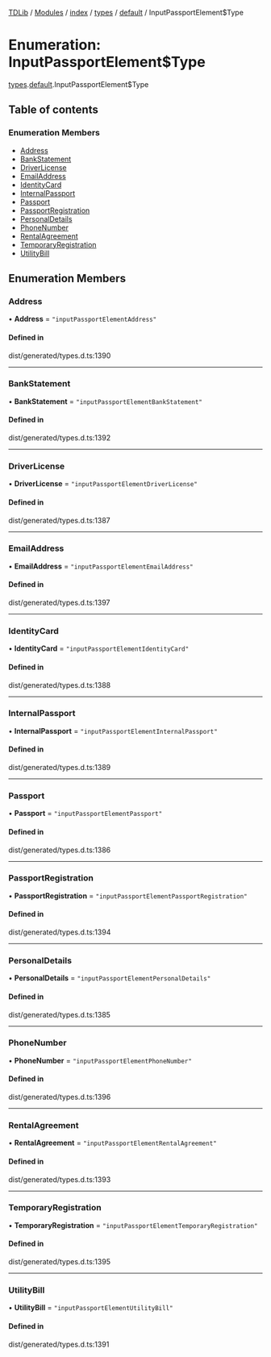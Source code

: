 [TDLib](../README.md) / [Modules](../modules.md) / [index](../modules/index.md) / [types](../modules/index.types.md) / [default](../modules/index.types.default.md) / InputPassportElement$Type

# Enumeration: InputPassportElement$Type

[types](../modules/index.types.md).[default](../modules/index.types.default.md).InputPassportElement$Type

## Table of contents

### Enumeration Members

- [Address](index.types.default.InputPassportElement_Type.md#address)
- [BankStatement](index.types.default.InputPassportElement_Type.md#bankstatement)
- [DriverLicense](index.types.default.InputPassportElement_Type.md#driverlicense)
- [EmailAddress](index.types.default.InputPassportElement_Type.md#emailaddress)
- [IdentityCard](index.types.default.InputPassportElement_Type.md#identitycard)
- [InternalPassport](index.types.default.InputPassportElement_Type.md#internalpassport)
- [Passport](index.types.default.InputPassportElement_Type.md#passport)
- [PassportRegistration](index.types.default.InputPassportElement_Type.md#passportregistration)
- [PersonalDetails](index.types.default.InputPassportElement_Type.md#personaldetails)
- [PhoneNumber](index.types.default.InputPassportElement_Type.md#phonenumber)
- [RentalAgreement](index.types.default.InputPassportElement_Type.md#rentalagreement)
- [TemporaryRegistration](index.types.default.InputPassportElement_Type.md#temporaryregistration)
- [UtilityBill](index.types.default.InputPassportElement_Type.md#utilitybill)

## Enumeration Members

### Address

• **Address** = ``"inputPassportElementAddress"``

#### Defined in

dist/generated/types.d.ts:1390

___

### BankStatement

• **BankStatement** = ``"inputPassportElementBankStatement"``

#### Defined in

dist/generated/types.d.ts:1392

___

### DriverLicense

• **DriverLicense** = ``"inputPassportElementDriverLicense"``

#### Defined in

dist/generated/types.d.ts:1387

___

### EmailAddress

• **EmailAddress** = ``"inputPassportElementEmailAddress"``

#### Defined in

dist/generated/types.d.ts:1397

___

### IdentityCard

• **IdentityCard** = ``"inputPassportElementIdentityCard"``

#### Defined in

dist/generated/types.d.ts:1388

___

### InternalPassport

• **InternalPassport** = ``"inputPassportElementInternalPassport"``

#### Defined in

dist/generated/types.d.ts:1389

___

### Passport

• **Passport** = ``"inputPassportElementPassport"``

#### Defined in

dist/generated/types.d.ts:1386

___

### PassportRegistration

• **PassportRegistration** = ``"inputPassportElementPassportRegistration"``

#### Defined in

dist/generated/types.d.ts:1394

___

### PersonalDetails

• **PersonalDetails** = ``"inputPassportElementPersonalDetails"``

#### Defined in

dist/generated/types.d.ts:1385

___

### PhoneNumber

• **PhoneNumber** = ``"inputPassportElementPhoneNumber"``

#### Defined in

dist/generated/types.d.ts:1396

___

### RentalAgreement

• **RentalAgreement** = ``"inputPassportElementRentalAgreement"``

#### Defined in

dist/generated/types.d.ts:1393

___

### TemporaryRegistration

• **TemporaryRegistration** = ``"inputPassportElementTemporaryRegistration"``

#### Defined in

dist/generated/types.d.ts:1395

___

### UtilityBill

• **UtilityBill** = ``"inputPassportElementUtilityBill"``

#### Defined in

dist/generated/types.d.ts:1391
